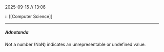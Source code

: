 2025-09-15 // 13:06

:: [[Computer Science]]

---
##### Adnotanda

Not a number (NaN) indicates an unrepresentable or undefined value.